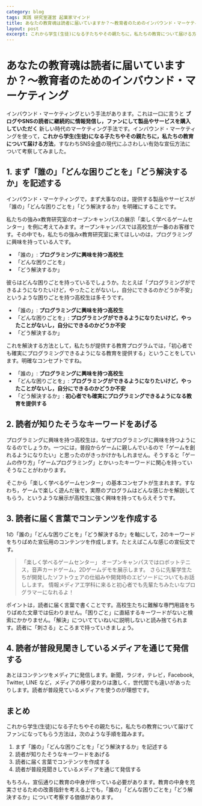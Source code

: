 ```yaml
---
category: blog
tags: 実践 研究室運営 起業家マインド
title: あなたの教育魂は読者に届いていますか？〜教育者のためのインバウンド・マーケティング
layout: post
excerpt: これから学生(生徒)になる子たちやその親たちに，私たちの教育について届ける方法について考察してみました。
---
```

# あなたの教育魂は読者に届いていますか？〜教育者のためのインバウンド・マーケティング

インバウンド・マーケティングという手法があります。これは一口に言うと **ブログやSNSの読者に継続的に情報発信し，ファンにして製品やサービスを購入していただく** 新しい時代のマーケティング手法です。インバウンド・マーケティングを使って，**これから学生(生徒)になる子たちやその親たちに，私たちの教育について届ける方法**，すなわちSNS全盛の現代にふさわしい有効な宣伝方法について考察してみました。

## 1. まず「誰の」「どんな困りごとを」「どう解決するか」を記述する

インバウンド・マーケティングで，まず大事なのは，提供する製品やサービスが「誰の」「どんな困りごとを」「どう解決するか」を明確にすることです。

私たちの強みx教育研究室のオープンキャンパスの展示「楽しく学べるゲームセンター」を例に考えてみます。オープンキャンパスでは高校生が一番のお客様です。その中でも，私たちの強みx教育研究室に来てほしいのは，プログラミングに興味を持っている人です。

* 「誰の」: **プログラミングに興味を持つ高校生**
* 「どんな困りごとを」
* 「どう解決するか」

彼らはどんな困りごとを持っているでしょうか。たとえば「プログラミングができるようになりたいけど，やったことがないし，自分にできるのかどうか不安」というような困りごとを持つ高校生は多そうです。

* 「誰の」: **プログラミングに興味を持つ高校生**
* 「どんな困りごとを」: **プログラミングができるようになりたいけど，やったことがないし，自分にできるのかどうか不安**
* 「どう解決するか」

これを解決する方法として，私たちが提供する教育プログラムでは，「初心者でも確実にプログラミングできるようになる教育を提供する」ということをしています。明確なコンセプトですね。

* 「誰の」: **プログラミングに興味を持つ高校生**
* 「どんな困りごとを」: **プログラミングができるようになりたいけど，やったことがないし，自分にできるのかどうか不安**
* 「どう解決するか」: **初心者でも確実にプログラミングできるようになる教育を提供する**

## 2. 読者が知りたそうなキーワードをあげる

プログラミングに興味を持つ高校生は，なぜプログラミングに興味を持つようになるのでしょうか。一つには，普段からゲームに親しんでいるので「ゲームを創れるようになりたい」と思ったのがきっかけかもしれません。そうすると「ゲームの作り方」「ゲームプログラミング」とかいったキーワードに関心を持っていそうなことがわかります。

そこから「楽しく学べるゲームセンター」の基本コンセプトが生まれます。すなわち，ゲームで楽しく遊んだ後で，実際のプログラムはどんな感じかを解説してもらう，というような展示が高校生に強く興味を持ってもらえそうです。

## 3. 読者に届く言葉でコンテンツを作成する

1の「誰の」「どんな困りごとを」「どう解決するか」を軸にして，2のキーワードをちりばめた宣伝用のコンテンツを作成します。たとえばこんな感じの宣伝文です。

> 「楽しく学べるゲームセンター」
> 	オープンキャンパスではロボットテニス，音声カードゲーム，2Dゲームデモを展示します。
> さらに先輩学生たちが開発したソフトウェアの仕組みや開発時のエピソードについてもお話しします。
> 情報メディア工学科に来ると初心者でも先輩たちみたいなプログラマーになれるよ！

ポイントは，読者に届く言葉で書くことです。高校生たちに難解な専門用語をちりばめた文章では伝わりません。「困りごと」に直結するキーワードがないと検索にかかりません。「解決」についてていねいに説明しないと読み捨てられます。読者に「刺さる」ところまで持っていきましょう。

## 4. 読者が普段見聞きしているメディアを通じて発信する

あとはコンテンツをメディアに発信します。新聞，ラジオ，テレビ，Facebook, Twitter, LINE など，メディアの移り変わりは激しく，世代間でも違いがあったりします。読者が普段見ているメディアを使うのが理想です。

## まとめ

これから学生(生徒)になる子たちやその親たちに，私たちの教育について届けてファンになってもらう方法は，次のような手順を踏みます。

1. まず「誰の」「どんな困りごとを」「どう解決するか」を記述する
2. 読者が知りたそうなキーワードをあげる
3. 読者に届く言葉でコンテンツを作成する
4. 読者が普段見聞きしているメディアを通じて発信する

もちろん，宣伝通りに教育の中身が伴っている必要があります。教育の中身を充実させるための改善指針を考える上でも，「誰の」「どんな困りごとを」「どう解決するか」について考察する価値があります。